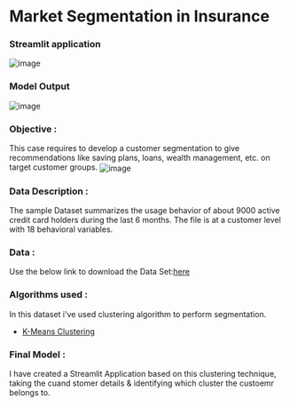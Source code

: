 # Market Segmentation in Insurance

### Streamlit application
![image](https://user-images.githubusercontent.com/41443395/224965383-66d6ed94-f848-4f1f-b654-cf489c94c3b1.png)

### Model Output
![image](https://user-images.githubusercontent.com/41443395/224971300-f0c415f9-f667-4e5e-ba4f-c9b042a3d3ba.png)

### Objective  :
This case requires to develop a customer segmentation to give recommendations like saving plans, loans, wealth management, etc. on target customer groups.
<img align="center" src="https://user-images.githubusercontent.com/34673684/137431219-a5d99ac4-ce63-4435-8a49-4e19b09d0a07.png" alt="image">
### Data Description : 
The sample Dataset summarizes the usage behavior of about 9000 active credit card holders during the last 6 months. The file is at a customer level with 18 behavioral variables.
### Data :  
Use the below link to download the Data Set:[here](https://github.com/pik1989/MarketSegmentation/blob/main/Clustered_Customer_Data.csv) 
### Algorithms used :  
In this dataset i've used clustering algorithm to perform segmentation.
- [K-Means Clustering](https://en.wikipedia.org/wiki/K-means_clustering)
### Final Model  :
I have created a Streamlit Application based on this clustering technique, taking the cuand stomer details & identifying which cluster the custoemr belongs to.

